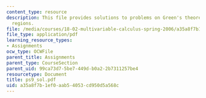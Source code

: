 ```yaml
---
content_type: resource
description: This file provides solutions to problems on Green's theorem, and simply-connected
  regions.
file: /media/courses/18-02-multivariable-calculus-spring-2006/a35a8f7b1ef0aab54053cd950d5a568c_ps9_sol.pdf
file_type: application/pdf
learning_resource_types:
- Assignments
ocw_type: OCWFile
parent_title: Assignments
parent_type: CourseSection
parent_uid: 99ca73d7-5be7-449d-b0a2-2b7311257be4
resourcetype: Document
title: ps9_sol.pdf
uid: a35a8f7b-1ef0-aab5-4053-cd950d5a568c
---
```

